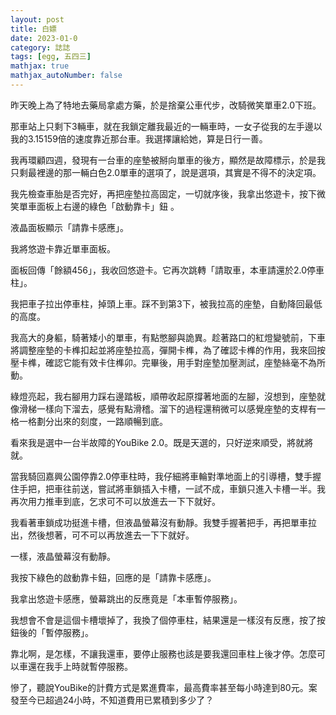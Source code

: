 ```yaml
---
layout: post
title: 白嫖
date: 2023-01-0
category: 誌誌
tags: [egg, 五四三]
mathjax: true
mathjax_autoNumber: false
---
```


昨天晚上為了特地去藥局拿處方藥，於是捨棄公車代步，改騎微笑單車2.0下班。

<!--more-->

那車站上只剩下3輛車，就在我鎖定離我最近的一輛車時，一女子從我的左手邊以我的3.15159倍的速度靠近那台車。我選擇讓給她，算是日行一善。

我再環顧四週，發現有一台車的座墊被掰向單車的後方，顯然是故障標示，於是我只剩最裡邊的那一輛白色2.0單車的選項了，說是選項，其實是不得不的決定項。

我先檢查車胎是否完好，再把座墊拉高固定，一切就序後，我拿出悠遊卡，按下微笑單車面板上右邊的綠色「啟動靠卡」鈕 。

液晶面板顯示「請靠卡感應」。

我將悠遊卡靠近單車面板。

面板回傳「餘額456」，我收回悠遊卡。它再次跳轉「請取車，本車請還於2.0停車柱」。

我把車子拉出停車柱，掉頭上車。踩不到第3下，被我拉高的座墊，自動降回最低的高度。

我高大的身軀，騎著矮小的單車，有點憋腳與詭異。趁著路口的紅燈變號前，下車將調整座墊的卡榫扣起並將座墊拉高，彈開卡榫，為了確認卡榫的作用，我來回按壓卡榫，確認它能有效卡住榫卯。完畢後，用手對座墊加壓測試，座墊絲毫不為所動。

綠燈亮起，我右腳用力踩右邊踏板，順帶收起原撐著地面的左腳，沒想到，座墊就像滑梯一樣向下溜去，感覺有點滑稽。溜下的過程還稍微可以感覺座墊的支桿有一格一格劃分出來的刻度，一路順暢到底。

看來我是選中一台半故障的YouBike 2.0。既是天選的，只好逆來順受，將就將就。

當我騎回嘉興公園停靠2.0停車柱時，我仔細將車輪對準地面上的引導槽，雙手握住手把，把車往前送，嘗試將車鎖插入卡槽，一試不成，車鎖只進入卡槽一半。我再次用力推車到底，乞求可不可以放進去一下下就好。

我看著車鎖成功挺進卡槽，但液晶螢幕沒有動靜。我雙手握著把手，再把單車拉出，然後想著，可不可以再放進去一下下就好。

一樣，液晶螢幕沒有動靜。

我按下綠色的啟動靠卡鈕，回應的是「請靠卡感應」。

我拿出悠遊卡感應，螢幕跳出的反應竟是「本車暫停服務」。

我想會不會是這個卡槽壞掉了，我換了個停車柱，結果還是一樣沒有反應，按了按鈕後的「暫停服務」。

靠北啊，是怎樣，不讓我還車，要停止服務也該是要我還回車柱上後才停。怎麼可以車還在我手上時就暫停服務。

慘了，聽說YouBike的計費方式是累進費率，最高費率甚至每小時達到80元。案發至今已超過24小時，不知道費用已累積到多少了？
